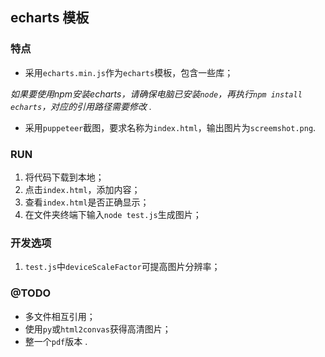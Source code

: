 ## echarts 模板

### 特点

* 采用`echarts.min.js`作为`echarts`模板，包含一些库；

*如果要使用npm安装echarts，请确保电脑已安装`node`，再执行`npm install echarts`，对应的引用路径需要修改 .*

* 采用`puppeteer`截图，要求名称为`index.html`，输出图片为`screemshot.png`.

### RUN

1. 将代码下载到本地；
2. 点击`index.html`，添加内容；
3. 查看`index.html`是否正确显示；
4. 在文件夹终端下输入`node test.js`生成图片；

### 开发选项

1. `test.js`中`deviceScaleFactor`可提高图片分辨率；

### @TODO

* 多文件相互引用；
* 使用`py`或`html2convas`获得高清图片；
* 整一个`pdf`版本 .